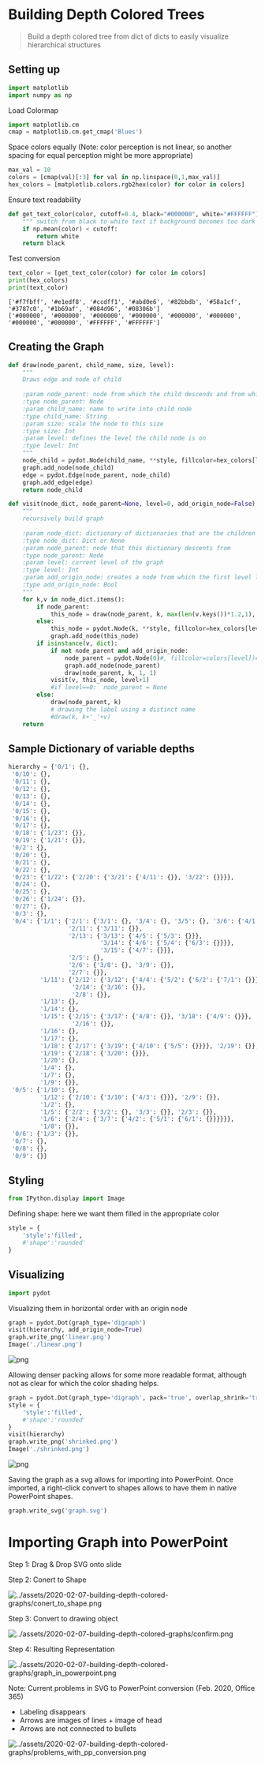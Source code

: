 # Building Depth Colored Trees

> Build a depth colored tree from dict of dicts to easily visualize hierarchical structures


## Setting up


```python
import matplotlib
import numpy as np
```

Load Colormap


```python
import matplotlib.cm
cmap = matplotlib.cm.get_cmap('Blues')
```

Space colors equally (Note: color perception is not linear, so another spacing for equal perception might be more appropriate)


```python
max_val = 10
colors = [cmap(val)[:3] for val in np.linspace(0,1,max_val)]
hex_colors = [matplotlib.colors.rgb2hex(color) for color in colors]
```

Ensure text readability


```python
def get_text_color(color, cutoff=0.4, black="#000000", white="#FFFFFF"):
    """ switch from black to white text if background becomes too dark """
    if np.mean(color) < cutoff:
        return white
    return black
```

Test conversion


```python
text_color = [get_text_color(color) for color in colors]
print(hex_colors)
print(text_color)
```

    ['#f7fbff', '#e1edf8', '#ccdff1', '#abd0e6', '#82bbdb', '#58a1cf', '#3787c0', '#1b69af', '#084d96', '#08306b']
    ['#000000', '#000000', '#000000', '#000000', '#000000', '#000000', '#000000', '#000000', '#FFFFFF', '#FFFFFF']
    

## Creating the Graph


```python
def draw(node_parent, child_name, size, level):
    """
    Draws edge and node of child
    
    :param node_parent: node from which the child descends and from which a directed edge is drawn
    :type node_parent: Node
    :param child_name: name to write into child node
    :type child_name: String
    :param size: scale the node to this size
    :type size: Int
    :param level: defines the level the child node is on
    :type level: Int
    """
    node_child = pydot.Node(child_name, **style, fillcolor=hex_colors[level], fontcolor=text_color[level])#, width=size)
    graph.add_node(node_child)
    edge = pydot.Edge(node_parent, node_child)
    graph.add_edge(edge)
    return node_child
```


```python
def visit(node_dict, node_parent=None, level=0, add_origin_node=False):
    """
    recursively build graph
    
    :param node_dict: dictionary of dictionaries that are the children of this node
    :type node_dict: Dict or None
    :param node_parent: node that this dictionary descents from
    :type node_parent: Node
    :param level: current level of the graph
    :type level: Int
    :param add_origin_node: creates a node from which the first level leaves off from if True
    :type add_origin_node: Bool
    """
    for k,v in node_dict.items():
        if node_parent:
            this_node = draw(node_parent, k, max(len(v.keys())*1.2,1), level)
        else:
            this_node = pydot.Node(k, **style, fillcolor=hex_colors[level], fontcolor=text_color[level])
            graph.add_node(this_node)
        if isinstance(v, dict):
            if not node_parent and add_origin_node:
                node_parent = pydot.Node(0)#, fillcolor=colors[level])#, width=len(v.keys())+1)
                graph.add_node(node_parent)
                draw(node_parent, k, 1, 1)                
            visit(v, this_node, level+1)
            #if level==0:  node_parent = None
        else:
            draw(node_parent, k)
            # drawing the label using a distinct name
            #draw(k, k+'_'+v)
    return
```

## Sample Dictionary of variable depths


```python
hierarchy = {'0/1': {},
 '0/10': {},
 '0/11': {},
 '0/12': {},
 '0/13': {},
 '0/14': {},
 '0/15': {},
 '0/16': {},
 '0/17': {},
 '0/18': {'1/23': {}},
 '0/19': {'1/21': {}},
 '0/2': {},
 '0/20': {},
 '0/21': {},
 '0/22': {},
 '0/23': {'1/22': {'2/20': {'3/21': {'4/11': {}}, '3/22': {}}}},
 '0/24': {},
 '0/25': {},
 '0/26': {'1/24': {}},
 '0/27': {},
 '0/3': {},
 '0/4': {'1/1': {'2/1': {'3/1': {}, '3/4': {}, '3/5': {}, '3/6': {'4/1': {}}},
                 '2/11': {'3/11': {}},
                 '2/13': {'3/13': {'4/5': {'5/3': {}}},
                          '3/14': {'4/6': {'5/4': {'6/3': {}}}},
                          '3/15': {'4/7': {}}},
                 '2/5': {},
                 '2/6': {'3/8': {}, '3/9': {}},
                 '2/7': {}},
         '1/11': {'2/12': {'3/12': {'4/4': {'5/2': {'6/2': {'7/1': {}}}}}},
                  '2/14': {'3/16': {}},
                  '2/8': {}},
         '1/13': {},
         '1/14': {},
         '1/15': {'2/15': {'3/17': {'4/8': {}}, '3/18': {'4/9': {}}},
                  '2/16': {}},
         '1/16': {},
         '1/17': {},
         '1/18': {'2/17': {'3/19': {'4/10': {'5/5': {}}}}, '2/19': {}},
         '1/19': {'2/18': {'3/20': {}}},
         '1/20': {},
         '1/4': {},
         '1/7': {},
         '1/9': {}},
 '0/5': {'1/10': {},
         '1/12': {'2/10': {'3/10': {'4/3': {}}}, '2/9': {}},
         '1/2': {},
         '1/5': {'2/2': {'3/2': {}, '3/3': {}}, '2/3': {}},
         '1/6': {'2/4': {'3/7': {'4/2': {'5/1': {'6/1': {}}}}}},
         '1/8': {}},
 '0/6': {'1/3': {}},
 '0/7': {},
 '0/8': {},
 '0/9': {}}
```

## Styling


```python
from IPython.display import Image
```

Defining shape: here we want them filled in the appropriate color


```python
style = {
    'style':'filled',
    #'shape':'rounded'
}
```

## Visualizing


```python
import pydot
```

Visualizing them in horizontal order with an origin node


```python
graph = pydot.Dot(graph_type='digraph')
visit(hierarchy, add_origin_node=True)
graph.write_png('linear.png')
Image('./linear.png')
```




![png](../assets/2020-02-07-building-depth-colored-graphs/output_23_0.png)



Allowing denser packing allows for some more readable format, although not as clear for which the color shading helps.


```python
graph = pydot.Dot(graph_type='digraph', pack='true', overlap_shrink='true')
style = {
    'style':'filled',
    #'shape':'rounded'
}
visit(hierarchy)
graph.write_png('shrinked.png')
Image('./shrinked.png')
```




![png](../assets/2020-02-07-building-depth-colored-graphs/output_25_0.png)



Saving the graph as a svg allows for importing into PowerPoint. Once imported, a right-click convert to shapes allows to have them in native PowerPoint shapes.


```python
graph.write_svg('graph.svg')
```

# Importing Graph into PowerPoint

Step 1: Drag & Drop SVG onto slide

Step 2: Conert to Shape

![../assets/2020-02-07-building-depth-colored-graphs/conert_to_shape.png](attachment:conert_to_shape.png)

Step 3: Convert to drawing object

![../assets/2020-02-07-building-depth-colored-graphs/confirm.png](attachment:confirm.png)

Step 4: Resulting Representation

![../assets/2020-02-07-building-depth-colored-graphs/graph_in_powerpoint.png](attachment:graph_in_powerpoint.png)

Note: Current problems in SVG to PowerPoint conversion (Feb. 2020, Office 365)

- Labeling disappears
- Arrows are images of lines + image of head
- Arrows are not connected to bullets

![../assets/2020-02-07-building-depth-colored-graphs/problems_with_pp_conversion.png](attachment:problems_with_pp_conversion.png)






